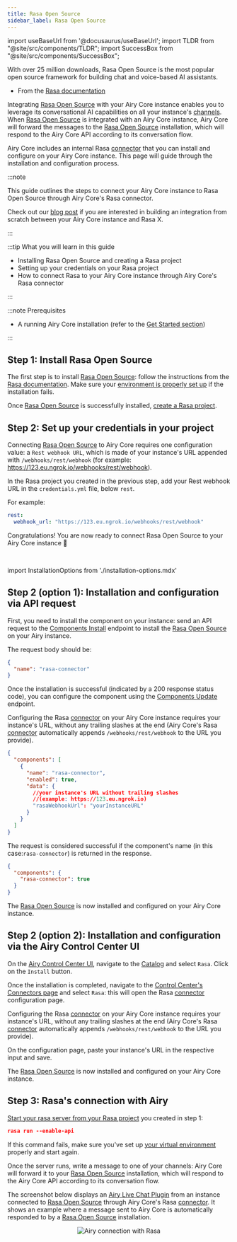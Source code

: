 ```yaml
---
title: Rasa Open Source
sidebar_label: Rasa Open Source
---
```


import useBaseUrl from '@docusaurus/useBaseUrl';
import TLDR from "@site/src/components/TLDR";
import SuccessBox from "@site/src/components/SuccessBox";

<TLDR>

With over 25 million downloads, Rasa Open Source is the most popular open source framework for building chat and voice-based AI assistants.

- From the [Rasa documentation](https://rasa.com/docs/rasa/)

</TLDR>

Integrating [Rasa Open Source](https://rasa.com/docs/rasa/) with your Airy Core instance enables you to leverage its conversational AI capabilities on all your instance's [channels](getting-started/glossary.md#channel). When [Rasa Open Source](https://rasa.com/docs/rasa/) is integrated with an Airy Core instance, Airy Core will forward the messages to the [Rasa Open Source](https://rasa.com/docs/rasa/) installation, which will respond to the Airy Core API according to its conversation flow.

Airy Core includes an internal Rasa [connector](/concepts/architecture#components) that you can install and configure on your Airy Core instance. This page will guide through the installation and configuration process.

:::note

This guide outlines the steps to connect your Airy Core instance to Rasa Open Source through Airy Core's Rasa connector.

Check out our [blog post](https://blog.airy.co/how-to-level-up-customer-support-with-airy-rasa-x) if you are interested in building an integration from scratch between your Airy Core instance and Rasa X.

:::

:::tip What you will learn in this guide

- Installing Rasa Open Source and creating a Rasa project
- Setting up your credentials on your Rasa project
- How to connect Rasa to your Airy Core instance through Airy Core's Rasa connector

:::

:::note Prerequisites

- A running Airy Core installation (refer to the [Get
  Started section](getting-started/installation/introduction.md))

:::

## Step 1: Install Rasa Open Source

The first step is to install [Rasa Open Source](https://rasa.com/docs/rasa/): follow the instructions from the [Rasa documentation](https://rasa.com/docs/rasa/installation/installing-rasa-open-source). Make sure your [environment is properly set up](https://rasa.com/docs/rasa/installation/environment-set-up) if the installation fails.

Once [Rasa Open Source](https://rasa.com/docs/rasa/) is successfully installed, [create a Rasa project](https://rasa.com/docs/rasa/command-line-interface#rasa-init).

## Step 2: Set up your credentials in your project

Connecting [Rasa Open Source](https://rasa.com/docs/rasa/) to Airy Core requires one configuration value: a `Rest webhook URL`, which is made of your instance's URL appended with `/webhooks/rest/webhook` (for example: https://123.eu.ngrok.io/webhooks/rest/webhook).

In the Rasa project you created in the previous step, add your Rest webhook URL in the `credentials.yml` file, below `rest`.

For example:

```yml
rest:
  webhook_url: "https://123.eu.ngrok.io/webhooks/rest/webhook"
```

<SuccessBox>

Congratulations! You are now ready to connect Rasa Open Source to your Airy Core instance 🎉

</SuccessBox>
<br />

import InstallationOptions from './installation-options.mdx'

<InstallationOptions />

## Step 2 (option 1): Installation and configuration via API request

First, you need to install the component on your instance: send an API request to the [Components Install](/api/endpoints/components#install) endpoint to install the [Rasa Open Source](https://rasa.com/docs/rasa/) on your Airy instance.

The request body should be:

```json
{
  "name": "rasa-connector"
}
```

Once the installation is successful (indicated by a 200 response status code), you can configure the component using the [Components Update](/api/endpoints/components#update) endpoint.

Configuring the Rasa [connector](/concepts/architecture#components) on your Airy Core instance requires your instance's URL, without any trailing slashes at the end (Airy Core's Rasa [connector](/concepts/architecture#components) automatically appends `/webhooks/rest/webhook` to the URL you provide).

```json
{
  "components": [
    {
      "name": "rasa-connector",
      "enabled": true,
      "data": {
        //your instance's URL without trailing slashes
        //(example: https://123.eu.ngrok.io)
        "rasaWebhookUrl": "yourInstanceURL"
      }
    }
  ]
}
```

The request is considered successful if the component's name (in this case:`rasa-connector`) is returned in the response.

```json
{
  "components": {
    "rasa-connector": true
  }
}
```

The [Rasa Open Source](https://rasa.com/docs/rasa/) is now installed and configured on your Airy Core instance.

## Step 2 (option 2): Installation and configuration via the Airy Control Center UI

On the [Airy Control Center UI](/ui/control-center/introduction), navigate to the [Catalog](/ui/control-center/catalog) and select `Rasa`. Click on the `Install` button.

Once the installation is completed, navigate to the [Control Center's Connectors page](/ui/control-center/connectors) and select `Rasa`: this will open the Rasa [connector](/concepts/architecture#components) configuration page.

Configuring the Rasa [connector](/concepts/architecture#components) on your Airy Core instance requires your instance's URL, without any trailing slashes at the end (Airy Core's Rasa [connector](/concepts/architecture#components) automatically appends `/webhooks/rest/webhook` to the URL you provide).

On the configuration page, paste your instance's URL in the respective input and save.

The [Rasa Open Source](https://rasa.com/docs/rasa/) is now installed and configured on your Airy Core instance.

## Step 3: Rasa's connection with Airy

[Start your rasa server from your Rasa project](https://rasa.com/docs/rasa/command-line-interface#rasa-run) you created in step 1:

```json
rasa run --enable-api
```

If this command fails, make sure you've set up [your virtual environment](https://rasa.com/docs/rasa/installation/environment-set-up#2-virtual-environment-setup) properly and start again.

Once the server runs, write a message to one of your channels: Airy Core will forward it to your [Rasa Open Source](https://rasa.com/docs/rasa/) installation, which will respond to the Airy Core API according to its conversation flow.

The screenshot below displays an [Airy Live Chat Plugin](/sources/chatplugin/overview) from an instance connected to [Rasa Open Source](https://rasa.com/docs/rasa/) through Airy Core's Rasa [connector](/concepts/architecture#components). It shows an example where a message sent to Airy Core is automatically responded to by a [Rasa Open Source](https://rasa.com/docs/rasa/) installation.

<center><img alt="Airy connection with Rasa " src={useBaseUrl('img/conversational-ai-connectors/rasa/messagingExample.png')} /></center>
